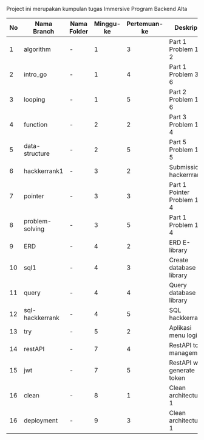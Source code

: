 Project ini merupakan kumpulan tugas Immersive Program Backend Alta

| No     | Nama Branch      | Nama Folder | Minggu-ke | Pertemuan-ke | Deskripsi                    |
|--------|------------------|-------------|-----------|--------------|------------------------------|
| 1      | algorithm        | -           | 1         | 3            | Part 1 Problem 1 - 2         | 
| 2      | intro_go         | -           | 1         | 4            | Part 1 Problem 3 - 6         |
| 3      | looping          | -           | 1         | 5            | Part 2 Problem 1 - 6         |
| 4      | function         | -           | 2         | 2            | Part 3 Problem 1 - 4         |
| 5      | data-structure   | -           | 2         | 5            | Part 5 Problem 1 - 5         |
| 6      | hackkerrank1     | -           | 3         | 2            | Submission hackerrrank1      |
| 7      | pointer          | -           | 3         | 3            | Part 1 Pointer Problem 1 - 4 |
| 8      | problem-solving  | -           | 3         | 5            | Part 1 Problem 1 - 4         |
| 9      | ERD              | -           | 4         | 2            | ERD E-library                |
| 10     | sql1             | -           | 4         | 3            | Create database E-library    |
| 11     | query            | -           | 4         | 4            | Query database E-library     |
| 12     | sql-hackkerrank  | -           | 4         | 5            | SQL hackkerrank              |
| 13     | try              | -           | 5         | 2            | Aplikasi menu login          |
| 14     | restAPI          | -           | 7         | 4            | RestAPI todo management      |
| 15     | jwt              | -           | 7         | 5            | RestAPI with generate token  |
| 16     | clean            | -           | 8         | 1            | Clean architecture 1         |
| 16     | deployment       | -           | 9         | 3            | Clean architecture 1         |


